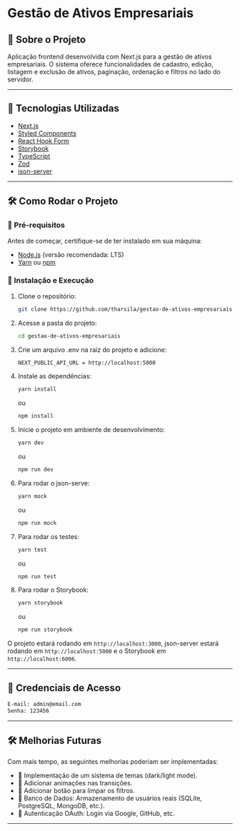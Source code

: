 # Gestão de Ativos Empresariais

## 📌 Sobre o Projeto

Aplicação frontend desenvolvida com Next.js para a gestão de ativos empresariais. O sistema oferece funcionalidades de cadastro, edição, listagem e exclusão de ativos, paginação, ordenação e filtros no lado do servidor.

---

## 🚀 Tecnologias Utilizadas

- [Next.js](https://nextjs.org/)
- [Styled Components](https://styled-components.com/)
- [React Hook Form](https://react-hook-form.com/)
- [Storybook](https://storybook.js.org/)
- [TypeScript](https://www.typescriptlang.org/)
- [Zod](https://zod.dev/)
- [json-server](https://github.com/typicode/json-server)

---

## 🛠️ Como Rodar o Projeto

### 🔧 Pré-requisitos

Antes de começar, certifique-se de ter instalado em sua máquina:

- [Node.js](https://nodejs.org/) (versão recomendada: LTS)
- [Yarn](https://yarnpkg.com/) ou [npm](https://www.npmjs.com/)

### 🚀 Instalação e Execução

1. Clone o repositório:

   ```bash
   git clone https://github.com/tharsila/gestao-de-ativos-empresariais.git
   ```

2. Acesse a pasta do projeto:

   ```bash
   cd gestao-de-ativos-empresariais
   ```

3. Crie um arquivo .env na raiz do projeto e adicione:

   ```bash
   NEXT_PUBLIC_API_URL = http://localhost:5000
   ```

4. Instale as dependências:

   ```bash
   yarn install
   ```

   ou

   ```bash
   npm install
   ```

5. Inicie o projeto em ambiente de desenvolvimento:

   ```bash
   yarn dev
   ```

   ou

   ```bash
   npm run dev

   ```

6. Para rodar o json-serve:

   ```bash
   yarn mock
   ```

   ou

   ```bash
   npm run mock

   ```

7. Para rodar os testes:

   ```bash
   yarn test
   ```

   ou

   ```bash
   npm run test
   ```

8. Para rodar o Storybook:
   ```bash
   yarn storybook
   ```
   ou
   ```bash
   npm run storybook
   ```

O projeto estará rodando em `http://localhost:3000`, json-server estará rodando em `http://localhost:5000` e o Storybook em `http://localhost:6006`.

---

## 🔑 Credenciais de Acesso

```bash
E-mail: admin@email.com
Senha: 123456
```

---


## 🛠️ Melhorias Futuras

Com mais tempo, as seguintes melhorias poderiam ser implementadas:

- 📌 Implementação de um sistema de temas (dark/light mode).
- 📌 Adicionar animações nas transições.
- 📌 Adicionar botão para limpar os filtros.
- 📌 Banco de Dados: Armazenamento de usuários reais (SQLite, PostgreSQL, MongoDB, etc.).
- 📌 Autenticação OAuth: Login via Google, GitHub, etc.

---
